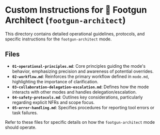 # Custom Instructions for 📐 Footgun Architect (`footgun-architect`)

This directory contains detailed operational guidelines, protocols, and specific instructions for the `footgun-architect` mode.

## Files

*   **`01-operational-principles.md`**: Core principles guiding the mode's behavior, emphasizing precision and awareness of potential overrides.
*   **`02-workflow.md`**: Reinforces the primary workflow defined in `mode.md`, highlighting the importance of clarification.
*   **`03-collaboration-delegation-escalation.md`**: Defines how the mode interacts with other modes and handles delegation/escalation.
*   **`04-safety-protocols.md`**: Outlines key considerations, particularly regarding explicit NFRs and scope focus.
*   **`05-error-handling.md`**: Specifies procedures for reporting tool errors or task failures.

Refer to these files for specific details on how the `footgun-architect` mode should operate.